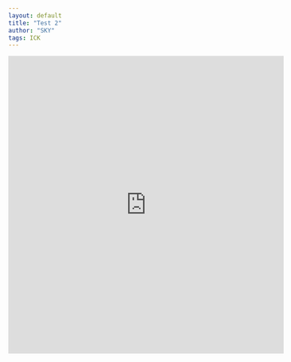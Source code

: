 ```yaml
---
layout: default
title: "Test 2"
author: "SKY"
tags: ICK
---
```



<iframe
  src="https://uctest.herokuapp.com"
  style="width:110%; height:600px; border: none"
></iframe>